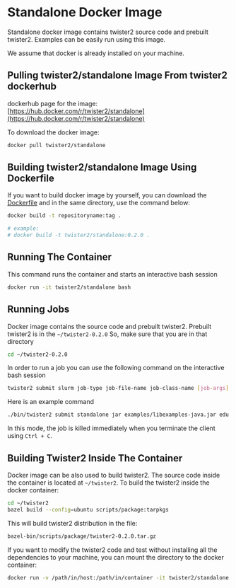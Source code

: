 # Standalone Docker Image

Standalone docker image contains twister2 source code and prebuilt twister2. Examples can be easily run using this image.

We assume that docker is already installed on your machine.

##  Pulling twister2/standalone Image From twister2 dockerhub

dockerhub page for the image: [https://hub.docker.com/r/twister2/standalone](https://hub.docker.com/r/twister2/standalone)

To download the docker image:

```bash
docker pull twister2/standalone
```

## Building twister2/standalone Image Using Dockerfile

If you want to build docker image by yourself, you can download the [Dockerfile](../../../docker/standalone/Dockerfile) and in the same directory, use the command below:

```bash
docker build -t repositoryname:tag .

# example: 
# docker build -t twister2/standalone:0.2.0 .
```

## Running The Container

This command runs the container and starts an interactive bash session

```bash
docker run -it twister2/standalone bash
```

## Running Jobs

Docker image contains the source code and prebuilt twister2. Prebuilt twister2 is in the `~/twister2-0.2.0`  So, make sure that you are in that directory

```bash
cd ~/twister2-0.2.0
```

In order to run a job you can use the following command on the interactive bash session

```bash
twister2 submit slurm job-type job-file-name job-class-name [job-args]
```

Here is an example command

```bash
./bin/twister2 submit standalone jar examples/libexamples-java.jar edu.iu.dsc.tws.examples.basic.HelloWorld 8
```

In this mode, the job is killed immediately when you terminate the client using ```Ctrl + C```.

## Building Twister2 Inside The Container

Docker image can be also used to build twister2. The source code inside the container is located at `~/twister2`. To build the twister2 inside the docker container:

```bash
cd ~/twister2
bazel build --config=ubuntu scripts/package:tarpkgs
```

This will build twister2 distribution in the file:

```bash
bazel-bin/scripts/package/twister2-0.2.0.tar.gz
```

If you want to modify the twister2 code and test without installing all the dependencies to your machine, you can mount the directory to the docker container:

```bash
docker run -v /path/in/host:/path/in/container -it twister2/standalone bash
```

